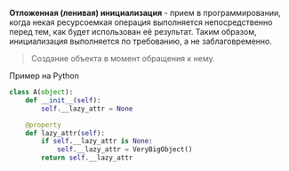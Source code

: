 
**Отложенная (ленивая) инициализация** - прием в программировании, когда некая ресурсоемкая операция выполняется непосредственно перед тем, как будет использован её результат. Таким образом, инициализация выполняется по требованию, а не заблаговременно. 
> Создание объекта в момент обращения к нему.

Пример на Python
```python
class A(object):
    def __init__(self):
        self.__lazy_attr = None

    @property
    def lazy_attr(self):
        if self.__lazy_attr is None:
            self.__lazy_attr = VeryBigObject()
        return self.__lazy_attr
```